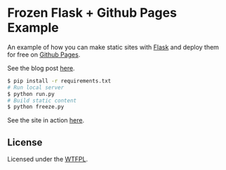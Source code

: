 # Frozen Flask + Github Pages Example

An example of how you can make static sites with [Flask][] and deploy them for free on [Github Pages][].

See the blog post [here][article].

```bash
$ pip install -r requirements.txt
# Run local server
$ python run.py
# Build static content
$ python freeze.py
```

See the site in action [here][example].

## License
Licensed under the [WTFPL][].

[article]: http://www.stevenloria.com/hosting-static-flask-sites-for-free-on-github-pages/
[example]: http://stevenloria.com
[Flask]: http://flask.pocoo.org/
[WTFPL]: http://www.wtfpl.net/
[Github Pages]: http://pages.github.com/